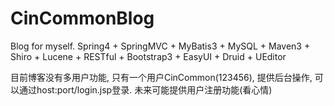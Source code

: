 # CinCommonBlog
Blog for myself.
    Spring4 + SpringMVC + MyBatis3 + MySQL + Maven3 + Shiro + Lucene + RESTful + Bootstrap3 + EasyUI + Druid + UEditor
    
目前博客没有多用户功能, 只有一个用户CinCommon(123456), 提供后台操作, 可以通过host:port/login.jsp登录.
未来可能提供用户注册功能(看心情)


